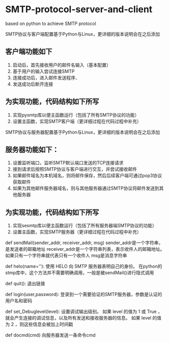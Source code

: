 # SMTP-protocol-server-and-client
based on python to achieve SMTP protocol

SMTP协议与客户端配置基于Python与Linux，更详细的版本说明会在之后添加

## 客户端功能如下
1. 启动后，首先接收用户的邮件名输入（基本配置）
2. 基于用户的输入尝试连接SMTP
3. 连接成功后，进入邮件发送程序、
4. 发送成功后断开连接

## 为实现功能，代码结构如下所写
1. 实现pysmtp库以便主函数运行（包括了所有SMTP协议的功能）
2. 设置主函数，实现SMTP客户端（更详细过程在代码过程中补充）


SMTP协议与服务器配置基于Python与Linux，更详细的版本说明会在之后添加

## 服务器功能如下：
1. 设置监听端口，监听SMTP默认端口发送的TCP连接请求
2. 接到请求后按照SMTP协议与客户端进行交互，并尝试接收邮件
3. 如果邮件域名为本机域名，则将邮件保存，然后后续客户端可通过pop3协议获取邮件
4. 如果为其他邮件服务器域名，则与其他服务器通过SMTP协议将邮件发送到其他服务器

## 为实现功能，代码结构如下所写
1. 实现sesmtp库以便主函数运行（包括了所有服务器端SMTP协议的功能）
2. 设置主函数，实现SMTP服务器（更详细过程在代码过程中补充）


def sendMail(sender_addr, receiver_addr, msg)
    sender_addr是一个字符串，是发送者的邮箱地址
    receiver_addr是一个字符串列表，表示收件人的邮箱地址。如果只有一个字符串就代表只有一个收件人
    msg是消息字符串


def helo(name=''):
    使用 HELO 向 SMTP 服务器表明自己的身份。
    在python的stmp库中，这个方法并不需要明确调用，一般是被sendMail()进行隐式调用

def quit():
    退出链接

def login(user,password):
    登录到一个需要验证的SMTP服务器，参数是认证的用户名和密码

def set_Debuglevel(level):
    设置调试输出级别。 如果 level 的值为 1 或 True ，就会产生连接的调试信息，以及所有发送和接收服务器的信息。 如果 level 的值为 2 ，则这些信息会被加上时间戳

def docmd(cmd)
    向服务器发送一条命令cmd

